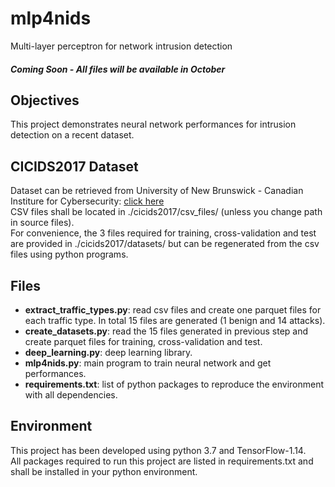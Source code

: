 # mlp4nids
Multi-layer perceptron for network intrusion detection 

##### Coming Soon - All files will be available in October

## Objectives
This project demonstrates neural network performances for intrusion detection on a recent dataset.

## CICIDS2017 Dataset
Dataset can be retrieved from University of New Brunswick - Canadian Institure for Cybersecurity: 
[click here](https://www.unb.ca/cic/datasets/ids-2017.html) <br>
CSV files shall be located in ./cicids2017/csv_files/ (unless you change path in source files). <br>
For convenience, the 3 files required for training, cross-validation and test are provided in ./cicids2017/datasets/ 
but can be regenerated from the csv files using python programs.

## Files
- **extract_traffic_types.py**: read csv files and create one parquet files for each traffic type. In total 15 files 
are generated (1 benign and 14 attacks).
- **create_datasets.py**: read the 15 files generated in previous step and create parquet files for training, 
cross-validation and test.
- **deep_learning.py**: deep learning library.
- **mlp4nids.py**: main program to train neural network and get performances.
- **requirements.txt**: list of python packages to reproduce the environment with all dependencies.

## Environment
This project has been developed using python 3.7 and TensorFlow-1.14.<br>
All packages required to run this project are listed in requirements.txt and shall be installed in your python
environment.

